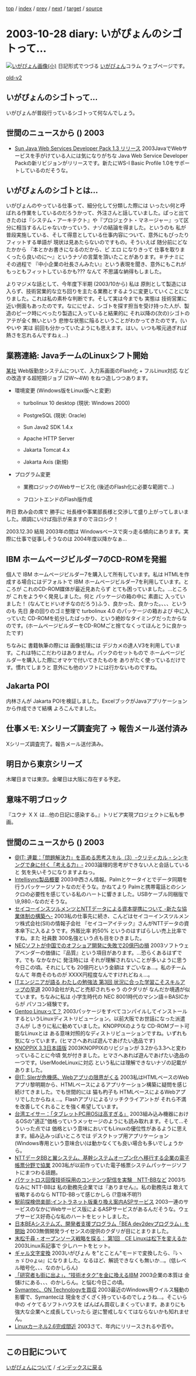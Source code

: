 [top](https://igapyon.github.io/diary/) 
 / [index](https://igapyon.github.io/diary/2003/index.html) 
 / [prev](https://igapyon.github.io/diary/2003/ig031022.html) 
 / [next](https://igapyon.github.io/diary/2003/ig031030.html) 
 / [target](https://igapyon.github.io/diary/2003/ig031028.html) 
 / [source](https://github.com/igapyon/diary/blob/gh-pages/2003/ig031028.html.src.md) 

2003-10-28 diary: いがぴょんのシゴトって…
=====================================================================================================
[![いがぴょん画像(小)](https://igapyon.github.io/diary/images/iga200306s.jpg "いがぴょん")](https://igapyon.github.io/diary/memo/memoigapyon.html) 日記形式でつづる [いがぴょん](https://igapyon.github.io/diary/memo/memoigapyon.html)コラム ウェブページです。

[old-v2](ig031028-orig.html)

## いがぴょんのシゴトって…

いがぴょんが普段行っているシゴトって何なんでしょう。


## 世間のニュースから () 2003

* [Sun Java Web Services Developer Pack 1.3 リリース](http://java.sun.com/webservices/webservicespack.html)  2003JavaでWebサービスを手がけている人には気になりがちな Java Web Service Developer Packの新リビジョンがリリースです。新たにWS-I Basic Profile 1.0をサポートしているのだそうな。

## いがぴょんのシゴトとは…

いがぴょんのやっている仕事って、細分化して分類した際には いったい何と呼ばれる作業をしているのだろうかって、外注さんと話していました。ぱっと出てきたのは『システム・アーキテクト』や『プロジェクト・マネージャー』って区分に相当するんじゃないかっていう、ナゾの結論を得ました。というのも 私が普段実施している、そして得意としている仕事内容について、意外にもぴったりフィットする単語が 現状は見あたらないのですもの。そういえば 随分前にどなたかから 『本とかお書きになるのだから、ピ エロ になりきって 仕事を取りまくったら良いのに～』というナゾの言葉を頂いたことがあります。＃チナミに その過程で 『中小企業の社長さんみたい』という表現を聞き、意外にもこれが もっともフィットしているかも??? なんて 不思議な納得もしました。

よりマジメな話として、今年度下半期 (2003/10から) 私は 原則として製造には入らず、技術営業的な立ち回りを主たる業務とするように変更していくことになりました。これは私の素朴な判断です。そして実は今までも 実態は 技術営業に近い側面もあったのです。なににせよ、シゴトを探す担当を受け持った人が、製造のピーク時にべったり製造に入っていると結果的に それ以降の(次の)シゴトのアテが全く無いという 悲惨な状態に陥るということがわかってきたのです。(いやいや 実は 前回も分かっていたようにも思えます。はい。いつも喉元過ぎれば熱さを忘れるんですねぇ…)

## 業務連絡: JavaチームのLinuxシフト開始

[某社](http://www.nttd-bb.com/) Web版勤怠システムについて、入力系画面のFlash化 + フルLinux対応 などの改造する超短期ジョブ
(2W～4W) をねつ造しつつあります。

* 環境変更 (Windows版をLinux版へと変更)
  
  * turbolinux 10 desktop
    (現状: Windows 2000)
    
  * PostgreSQL
    (現状: Oracle)
    
  * Sun Java2 SDK 1.4.x
    
  * Apache HTTP Server
    
  * Jakarta Tomcat 4.x
    
  * Jakarta Axis
    (新規)
  

  
* プログラム変更
  
  * 業務ロジックのWebサービス化
    (後述のFlash化に必要な範囲で…)
    
  * フロントエンドのFlash版作成
  

昨日 飲み会の席で 勝手に 社長様や事業部長様と交渉して盛り上がってしまいました。順調にいけば指示が来ますのでヨロシク！

2003.12.30 結局 2003年の間は Windowsベースで突っ走る傾向にあります。実際に仕事で従事しそうなのは
2004年度以降かなぁ…

## IBM ホームページビルダー7のCD-ROMを発掘

個人で IBM ホームページビルダー7を購入して所有しています。私は HTMLを作成する場合にはデフォルトで
IBM ホームページビルダー7を利用しています。ところが これのCD-ROM媒体が最近見あたらず とても困っていました。…ところが これをようやく発見しました。何と パッケージの箱の中に 素直に 入っていました！ (なんてヒドいオチなのだろう)ふう、良かった、良かった。、、、というのも 先日 身の回りのゴミ整理で turbolinux
4.0 のパッケージの箱および 中に入っていた CD-ROMを処分したばっかり、という絶妙なタイミングだったからなのです。(ホームページビルダーをCD-ROMごと捨てなくってほんとうに良かったです)

ちなみに 書籍執筆の際には 画像処理には デジカメの達人V3を利用しています。これは特にこだわりはありません。パックのセットもので ホームページビルダーを購入した際にオマケで付いてきたものを ありがたく使っているだけです。慣れてしまうと 意外にも他のソフトには行かないものですね。

## Jakarta POI

内林さんが Jakarta POIを検証しました。ExcelブックがJavaアプリケーションから作成できて結構 よろこんでました。

## 仕事メモ: Xシリーズ調査完了 → 報告メール送付済み

Xシリーズ調査完了。報告メール送付済み。

## 明日から東京シリーズ

木曜日までは東京。金曜日は大阪に存在する予定。

## 意味不明ブロック
      

『ユウナ ＸＸ は...他の日記に感染する。』トリビア実現プロジェクトに私も参画。

## 世間のニュースから () 2003

* [@IT: 連載：「問題解決力」を高める思考スキル（3）-クリティカル・シンキングで身に付く「考える力」-](http://jibun.atmarkit.co.jp/lskill01/rensai/cri-think/think03.html)  2003論理的思考ができない人と会話していると 気を失いそうになりますよねっ。
* [Intellisync製品概要](http://www.pumatech.co.jp/intellisync/)  2003中西さん情報。Palmとケータイとでデータ同期を行うパッケージソフトなのだそうな。かねてより Palmと携帯電話とのシンクロの必要性を感じている私のハートに響きました。USBケーブル同梱版で\9,980.-なのだそうな。
* [セイコーインスツルメンツとNTTデータによる資本提携について -新たな協業体制の構築へ-](http://www.nttdata.co.jp/release/2003/102700.html)  2003私の仕事先に続き、こんどはセイコーインスツルメンツ株式会社(SII)の情報子会社 『セイコーアイテック』さんがNTTデータの資本傘下に入るようです。外販比率 約50% というのはすばらしい売上比率ですね。また 社員数 300名強という点も目をひきました。
* [NECソフトが中国でのオフショア開発に失敗で20億円の損](http://itpro.nikkeibp.co.jp/free/NC/NEWS/20031024/135886/)  2003ソフトウェアベンダーの価値に『品質』という項目があります。…恐らくあるはずです。でも なかなかに 発注時には それが理解されないことが多いように思う今日この頃。それにしても 20億円という金額は すごいなぁ…。私のチームなんて 年商そのものが XXXX円程度なんですけれどねぇ…。
* [ITエンジニアが語る わたしの勉強法 第3回 状況に合った学習こそスキルアップの早道](http://jibun.atmarkit.co.jp/lskill01/rensai/study/study003.html)  2003会社が丸ごと売却されちゃう のクダリが なんだか境遇が似ています。ちなみに私は 小学生時代の NEC 8001時代のマシン語＋BASICからが パソコン経験です。
* [Gentoo Linuxって？](http://yoshi.homelinux.org/~yoshi/?date=20031027#p01)  2003パッケージをすべてコンパイルしてインストールするというLinuxディストリビューション。以前大阪でお世話になった派遣さんが しきりに私に勧めていました。KNOPPIXのような CD-ROMブート可能なLinuxとは ある意味対照的なディストリビューションですね。いずれも気になっています。(ヒマさへあれば遊んであげたい逸品です)
* [KNOPPIX 3.3日本語版](http://unit.aist.go.jp/it/knoppix/)  2003KNOPPIXのリビジョンが 3.2から3.3へと変わっていることに今頃 気が付きました。ヒマさへあれば遊んであげたい逸品の一つです。UserModeLinuxに対応 という私には理解できないナゾの記載がありました。
* [@IT: SIerが危機感、Webアプリの限界がくる](http://www.atmarkit.co.jp/news/200310/18/rich.html)  2003私はHTMLベースのWebアプリ黎明期から、HTMLベースによるアプリケーション構築に疑問を感じ続けてきました。でも世間的には 猫も杓子も HTMLベースによるWebアプリでしたからねぇ…。Flashアプリによるリッチクライアントが それら不満を改善してくれることを強く希望しています。
* [台湾エイサー：「タブレットPC用OSは高すぎる」](http://japan.cnet.com/news/tech/story/0,2000047674,20061600,00.htm?ref=rss)  2003組み込み機器におけるOSの"適正"価格っていうメッセージのようにも読み取れます。そして…そういった点では 価格という意味においてもLinuxの優位性があるように思えます。組み込みっぽいところでは デスクトップ用アプリケーション(Windows専用という意味合い)は動かなくても良い場合も多いでしょうから。
* [NTTデータBBと翼システム、基幹システムオープン化へ移行する企業の電子帳票分野で協業](http://www.zdnet.co.jp/enterprise/0310/14/epn14.html)  2003私が以前作っていた電子帳票システムパッケージソフトにまつわる話題。
* [パケットロス回復技術採用のコンテンツ配信を実験　NTT-BBなど](http://www.zdnet.co.jp/news/0310/27/njbt_04.html)  2003ちなみに NTT-BBは 私の勤務先企業では『ありません』。私の勤務先は 敢えて省略するのなら NTTD-BBって感じかしら (?意味不明?)
* [駅前探検倶楽部:イントラネット版乗り換え案内ASPサービス](http://ekitan.com/info/b2b/intra/)  2003一連のサービスのなかにWebサービス版によるASPサービスがあるんだそうな。ウェブサービス好奇心な私のハートをヒットしました。
* [日本BEAシステムズ、開発者支援プログラム「BEA dev2devプログラム」を開始](http://japan.cnet.com/news/ent/story/0,2000047623,20061572,00.htm)  2003無償開発ライセンスの提供のクダリが目にとまりました。
* [末松千尋・オープンソース戦略を探る： 第1回　CE Linuxは松下を変えるか](http://japan.cnet.com/column/suematsu/story/0,2000048844,20061521,00.htm)  2003Linux系記事で 少しハートをヒット。
* [ギャル文字変換](http://mizz.lolipop.jp/galmoji/)  2003いがぴょん を"とことん"モードで変換したら、『ﾚヽヵゞひoょω』になりました。なるほど、解読できなくも無いか…。(低レベル暗号化、、、なのかしらん)
* [「研究者も街に出よ」，“技術オタク”を金に換えるIBM](http://itpro.nikkeibp.co.jp/free/ITPro/OPINION/20031020/1/)  2003企業の本質は 金儲けにある、、、のかしらん。と悩む今日この頃。
* [Symantec、ON Technologyを買収](http://www.zdnet.co.jp/enterprise/0310/28/epn01.html)  2003最近のWindows用ウイルス騒動の影響で、Symantecは 現金をざくざく持っているのでしょうね…。そこいら中の イケてるソフトハウスを ばんばん買収しまくっています。あまりにも強大な企業へと成長していったら 逆に警戒しなくてはならないかも知れません。
* [Linuxカーネル2.6完成間近](http://www.zdnet.co.jp/news/0310/28/nebt_12.html)  2003さて、年内にリリースされるや否や。

----------------------------------------------------------------------------------------------------

## この日記について
[いがぴょんについて](https://igapyon.github.io/diary/memo/memoigapyon.html) / [インデックスに戻る](https://igapyon.github.io/diary/idxall.html)
